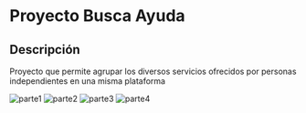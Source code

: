 


# Proyecto Busca Ayuda

## Descripción
Proyecto que permite agrupar los diversos servicios ofrecidos por personas independientes en una misma plataforma 

![parte1](https://user-images.githubusercontent.com/69403610/118388213-af1ebf00-b5e8-11eb-9281-f6ccc2eb0e01.PNG)
![parte2](https://user-images.githubusercontent.com/69403610/118387671-513ca800-b5e5-11eb-9a1a-a63f55c8b10a.PNG)
![parte3](https://user-images.githubusercontent.com/69403610/118387674-53066b80-b5e5-11eb-861b-384c3c85b219.PNG)
![parte4](https://user-images.githubusercontent.com/69403610/118387676-54379880-b5e5-11eb-9522-4141faad2f38.PNG)

